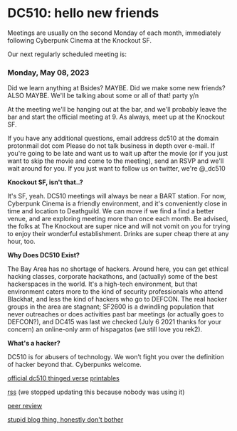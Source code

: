 # DC510: hello new friends
Meetings are usually on the second Monday of each month, immediately following Cyberpunk Cinema at the Knockout SF.

Our next regularly scheduled meeting is:

### Monday, May 08, 2023

Did we learn anything at Bsides? MAYBE. Did we make some new friends? ALSO MAYBE. We'll be talking about some or all of that!
party y/n

At the meeting we'll be hanging out at the bar, and we'll probably leave the bar and start the official meeting at 9. As always, meet up at the Knockout SF.



If you have any additional questions, email
address dc510 at the domain protonmail dot com
Please do not talk business in depth over e-mail. If you're going to be late and want us to wait up after the movie (or if you just want to skip the movie and come to the meeting), send an RSVP and we'll wait around for you.
If you just want to follow us on twitter, we're @_dc510


**Knockout SF, isn't that..?**

It's SF, yeah. DC510 meetings will always be near a BART station. For now, Cyberpunk Cinema is a friendly environment, and it's conveniently close in time and location to Deathguild. We can move if we find a find a better venue, and are exploring meeting more than once each month. Be advised, the folks at The Knockout are super nice and will not vomit on you for trying to enjoy their wonderful establishment. Drinks are super cheap there at any hour, too.


**Why Does DC510 Exist?**

The Bay Area has no shortage of hackers. Around here, you can get ethical hacking classes, corporate hackathons, and (actually) some of the best hackerspaces in the world. It's a high-tech environment, but that environment caters more to the kind of security professionals who attend Blackhat, and less the kind of hackers who go to DEFCON. The real hacker groups in the area are stagnant; SF2600 is a dwindling population that never outreaches or does activities past bar meetings (or actually goes to DEFCON?), and DC415 was last we checked (July 6 2021 thanks for your concern) an online-only arm of hispagatos (we still love you rek2).


**What's a hacker?**

DC510 is for abusers of technology. We won’t fight you over the definition of hacker beyond that. Cyberpunks welcome.


[official dc510 thinged verse](https://www.thingiverse.com/dc510/designs)
[printables](https://www.printables.com/@dc510_783259)

[rss](rss.xml) (we stopped updating this because nobody was using it)




[peer review](peerreview.md)


[stupid blog thing, honestly don't bother](blogthing.md)
